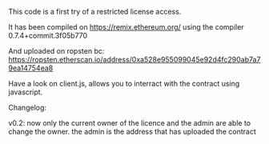 This code is a first try of a restricted license access.

It has been compiled on https://remix.ethereum.org/ using the compiler 0.7.4+commit.3f05b770

And uploaded on ropsten bc: 
https://ropsten.etherscan.io/address/0xa528e955099045e92d4fc290ab7a79ea14754ea8

Have a look on client.js, allows you to interract with the contract using javascript.

Changelog:

v0.2:
	now only the current owner of the licence and the admin are able to change the owner.
	the admin is the address that has uploaded the contract 